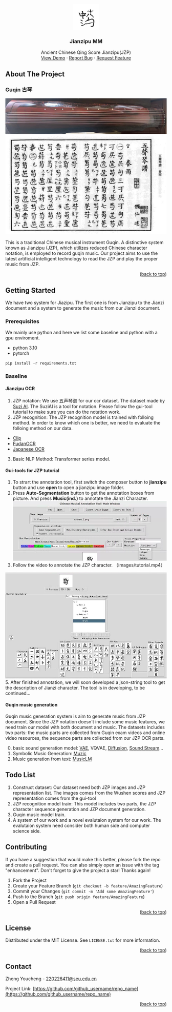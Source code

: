 
<!-- Improved compatibility of back to top link: See: https://github.com/othneildrew/Best-README-Template/pull/73 -->
<a name="Jianzipu MM"></a>
<!--
*** Thanks for checking out the Best-README-Template. If you have a suggestion
*** that would make this better, please fork the repo and create a pull request
*** or simply open an issue with the tag "enhancement".
*** Don't forget to give the project a star!
*** Thanks again! Now go create something AMAZING! :D
-->

<!-- PROJECT LOGO -->

<div align="center">
  <a href="https://github.com/github_username/repo_name">
    <img src="images/jianzi.png" alt="Logo" width="80" height="80">
  </a>

<h3 align="center">Jianzipu MM</h3>

  <p align="center">
    Ancient Chinese Qing Score Jianzipu(JZP)
    <br />
    <a href="https://github.com/github_username/repo_name">View Demo</a>
    ·
    <a href="https://github.com/github_username/repo_name/issues/new?labels=bug&template=bug-report---.md">Report Bug</a>
    ·
    <a href="https://github.com/github_username/repo_name/issues/new?labels=enhancement&template=feature-request---.md">Request Feature</a>
  </p>
</div>



<!-- ABOUT THE PROJECT -->
## About The Project
### Guqin 古琴

![guqin picture](images/古琴.png "古琴.png")
![JZP picture](images/五声青浦.png "wushen.png")

This is a traditional Chinese musical instrument Guqin. A distinctive system known as Jianzipu (JZP), which utilizes reduced Chinese character notation, is employed to record guqin music. Our project aims to use the latest artificial intelligent technology to read the JZP and play the proper music from JZP.

<p align="right">(<a href="#readme-top">back to top</a>)</p>

<!-- GETTING STARTED -->
## Getting Started

We have two system for Jiazipu. The first one is from Jianzipu to the Jianzi document and a system to generate the music from our Jianzi document.

### Prerequisites

We mainly use python and here we list some baseline and python with a gpu enviroment. 
* python 3.10
* pytorch

```commandline
pip install -r requirements.txt
```

### Baseline

#### Jianzipu OCR
1. JZP notation: We use 五声琴谱 for our ocr dataset. The dataset made by [Suzi AI](https://github.com/SuziAI/gui-tools/tree/main). The SuziAI is a tool for notation. Please follow the gui-tool tutorial to make sure you can do the notation work.
2. JZP recognition: The JZP recognition model is trained with folloing method. In order to know which one is better, we need to evaluate the folloing method on our data. 
* [Clip](https://github.com/openai/CLIP)
* [FudanOCR](https://github.com/FudanVI/FudanOCR/)
* [Japanese OCR]()
3. Basic NLP Method: Transformer series model.

#### Gui-tools for JZP tutorial
1. To strart the annotation tool, first switch the composer button to **jianzipu** button and use **open** to open a jianzipu image folder. 
2. Press **Auto-Segmentation** button to get the annotation boxes from picture. And press **Music(ind.)** to annotate the Jianzi Character. 
![guqin picture](images/mainwindow.png "mainwindow.png")
3. Follow the video to annotate the JZP character. （images/tutorial.mp4）
   
![guqin picture](images/guqinplugin.png "plugin.png")
5. After finished annotation, we will soon developed a json-string tool to get the description of Jianzi character. The tool is in developing, to be continued...

#### Guqin music generation
Guqin music generation system is aim to generate music from JZP document. Since the JZP notation doesn't include some music features, we need train our model with both document and music. The datasets includes two parts: the music parts are collected from Guqin exam videos and online video resources, the sequence parts are collected from our JZP OCR parts.

0. basic sound generation model: [VAE](https://github.com/AntixK/PyTorch-VAE), VQVAE, [Diffusion](https://github.com/CompVis/stable-diffusion), [Sound Stream](https://github.com/wesbz/SoundStream)... 
1. Symbolic Music Generation: [Muzic](https://github.com/microsoft/muzic/tree/mainhttps://github.com/microsoft/muzic/tree/main)
2. Music generation from text: [MusicLM](https://google-research.github.io/seanet/musiclm/examples/)


<!--Todo List -->
## Todo List
1. Construct dataset: Our dataset need both JZP images and JZP representation list. The images comes from the Wushen scores and JZP representation comes from the gui-tool
2. JZP recognition model train: This model includes two parts, the JZP character sequence generation and JZP document generation.
3. Guqin music model train.
4. A system of our work and a novel evalutaion system for our work. The evalutaion system need consider both human side and computer science side.

<!-- CONTRIBUTING -->
## Contributing
If you have a suggestion that would make this better, please fork the repo and create a pull request. You can also simply open an issue with the tag "enhancement".
Don't forget to give the project a star! Thanks again!

1. Fork the Project
2. Create your Feature Branch (`git checkout -b feature/AmazingFeature`)
3. Commit your Changes (`git commit -m 'Add some AmazingFeature'`)
4. Push to the Branch (`git push origin feature/AmazingFeature`)
5. Open a Pull Request

<p align="right">(<a href="#readme-top">back to top</a>)</p>



<!-- LICENSE -->
## License

Distributed under the MIT License. See `LICENSE.txt` for more information.

<p align="right">(<a href="#readme-top">back to top</a>)</p>



<!-- CONTACT -->
## Contact

Zheng Youcheng - 220226411@seu.edu.cn

Project Link: [https://github.com/github_username/repo_name](https://github.com/github_username/repo_name)

<p align="right">(<a href="#readme-top">back to top</a>)</p>



